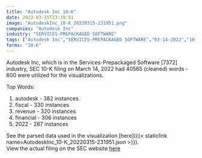 ```yaml
---
title: "Autodesk Inc 10-K"
date: 2022-03-15T23:19:51
image: "AutodeskInc_10-K_20220315-231951.png"
companies: "Autodesk Inc"
industry: "SERVICES-PREPACKAGED SOFTWARE"
tags: ["Autodesk Inc","SERVICES-PREPACKAGED SOFTWARE","03-14-2022","10-K"]
forms: "10-K"
---
```

Autodesk Inc, which is in the Services-Prepackaged Software [7372] industry, SEC 10-K filing on March 14, 2022 had 40565 (cleaned) words - 600 were utilized for the visualizations.

Top Words:
1. autodesk - 382 instances
2. fiscal - 330 instances
3. revenue - 320 instances
4. financial - 306 instances
5. 2022 - 287 instances


See the parsed data used in the visualization [here]({{< staticlink name=AutodeskInc_10-K_20220315-231951.json >}}).  
View the actual filing on the SEC website [here](https://www.sec.gov/Archives/edgar/data/769397/0000769397-22-000019.txt)